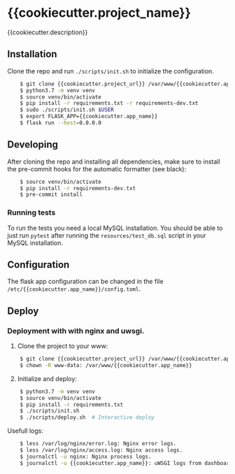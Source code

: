 # {{cookiecutter.project_name}}

{{cookiecutter.description}}


## Installation

Clone the repo and run `./scripts/init.sh` to initialize the configuration.

```bash
	$ git clone {{cookiecutter.project_url}} /var/www/{{cookiecutter.app_name}}
	$ python3.7 -m venv venv
	$ source venv/bin/activate
	$ pip install -r requirements.txt -r requirements-dev.txt
	$ sudo ./scripts/init.sh $USER
	$ export FLASK_APP={{cookiecutter.app_name}}
	$ flask run --host=0.0.0.0
```


## Developing

After cloning the repo and installing all dependencies, make sure to install the pre-commit hooks for the
automatic formatter (see black):

```bash
	$ source venv/bin/activate
	$ pip install -r requirements-dev.txt
	$ pre-commit install
```

### Running tests

To run the tests you need a local MySQL installation. You should be able to just run `pytest` after running the 
`resources/test_db.sql` script in your MySQL installation.


## Configuration

The flask app configuration can be changed in the file `/etc/{{cookiecutter.app_name}}/config.toml`.


## Deploy

### Deployment with with nginx and uwsgi.
	
1. Clone the project to your www:
	
```bash
	$ git clone {{cookiecutter.project_url}} /var/www/{{cookiecutter.app_name}}
	$ chown -R www-data: /var/www/{{cookiecutter.app_name}}
```

2. Initialize and deploy:

```bash
	$ python3.7 -m venv venv
	$ source venv/bin/activate
	$ pip install -r requirements.txt
	$ ./scripts/init.sh
	$ ./scripts/deploy.sh  # Interactive deploy
```

Usefull logs:

```bash
	$ less /var/log/nginx/error.log: Nginx error logs.
	$ less /var/log/nginx/access.log: Nginx access logs.
	$ journalctl -u nginx: Nginx process logs.
	$ journalctl -u {{cookiecutter.app_name}}: uWSGI logs from dashboard.
```
